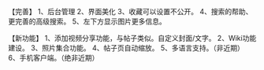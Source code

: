 【完善】
1、后台管理
2、界面美化
3、收藏可以设置不公开。
4、搜索的帮助、更完善的高级搜索。
5、左下方显示图片更多信息。

【新功能】
1、添加视频分享功能，与帖子类似。自定义封面/文字。
2、Wiki功能建设。
3、照片集合功能。
4、帖子页自动缩放。
5、多语言支持。（非近期）
6、手机客户端。（绝非近期）